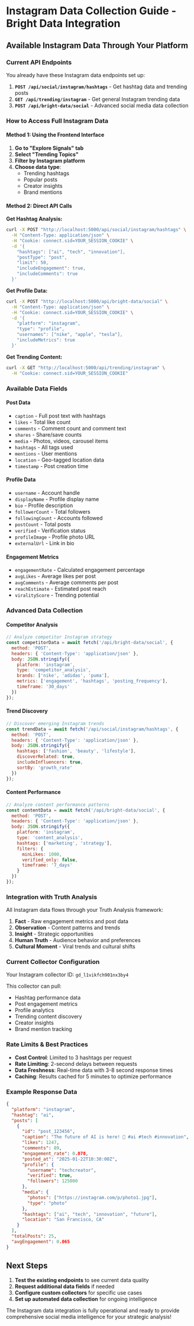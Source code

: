 # Instagram Data Collection Guide - Bright Data Integration

## Available Instagram Data Through Your Platform

### **Current API Endpoints**

You already have these Instagram data endpoints set up:

1. **`POST /api/social/instagram/hashtags`** - Get hashtag data and trending posts
2. **`GET /api/trending/instagram`** - Get general Instagram trending data  
3. **`POST /api/bright-data/social`** - Advanced social media data collection

### **How to Access Full Instagram Data**

#### **Method 1: Using the Frontend Interface**

1. **Go to "Explore Signals" tab**
2. **Select "Trending Topics"**
3. **Filter by Instagram platform**
4. **Choose data type**:
   - Trending hashtags
   - Popular posts
   - Creator insights
   - Brand mentions

#### **Method 2: Direct API Calls**

**Get Hashtag Analysis:**
```bash
curl -X POST "http://localhost:5000/api/social/instagram/hashtags" \
  -H "Content-Type: application/json" \
  -H "Cookie: connect.sid=YOUR_SESSION_COOKIE" \
  -d '{
    "hashtags": ["ai", "tech", "innovation"],
    "postType": "post",
    "limit": 50,
    "includeEngagement": true,
    "includeComments": true
  }'
```

**Get Profile Data:**
```bash
curl -X POST "http://localhost:5000/api/bright-data/social" \
  -H "Content-Type: application/json" \
  -H "Cookie: connect.sid=YOUR_SESSION_COOKIE" \
  -d '{
    "platform": "instagram",
    "type": "profile",
    "usernames": ["nike", "apple", "tesla"],
    "includeMetrics": true
  }'
```

**Get Trending Content:**
```bash
curl -X GET "http://localhost:5000/api/trending/instagram" \
  -H "Cookie: connect.sid=YOUR_SESSION_COOKIE"
```

### **Available Data Fields**

#### **Post Data**
- `caption` - Full post text with hashtags
- `likes` - Total like count
- `comments` - Comment count and comment text
- `shares` - Share/save counts
- `media` - Photos, videos, carousel items
- `hashtags` - All tags used
- `mentions` - User mentions
- `location` - Geo-tagged location data
- `timestamp` - Post creation time

#### **Profile Data**
- `username` - Account handle
- `displayName` - Profile display name
- `bio` - Profile description
- `followerCount` - Total followers
- `followingCount` - Accounts followed
- `postCount` - Total posts
- `verified` - Verification status
- `profileImage` - Profile photo URL
- `externalUrl` - Link in bio

#### **Engagement Metrics**
- `engagementRate` - Calculated engagement percentage
- `avgLikes` - Average likes per post
- `avgComments` - Average comments per post
- `reachEstimate` - Estimated post reach
- `viralityScore` - Trending potential

### **Advanced Data Collection**

#### **Competitor Analysis**
```javascript
// Analyze competitor Instagram strategy
const competitorData = await fetch('/api/bright-data/social', {
  method: 'POST',
  headers: { 'Content-Type': 'application/json' },
  body: JSON.stringify({
    platform: 'instagram',
    type: 'competitor_analysis',
    brands: ['nike', 'adidas', 'puma'],
    metrics: ['engagement', 'hashtags', 'posting_frequency'],
    timeframe: '30_days'
  })
});
```

#### **Trend Discovery**
```javascript
// Discover emerging Instagram trends
const trendData = await fetch('/api/social/instagram/hashtags', {
  method: 'POST',
  headers: { 'Content-Type': 'application/json' },
  body: JSON.stringify({
    hashtags: ['fashion', 'beauty', 'lifestyle'],
    discoverRelated: true,
    includeInfluencers: true,
    sortBy: 'growth_rate'
  })
});
```

#### **Content Performance**
```javascript
// Analyze content performance patterns
const contentData = await fetch('/api/bright-data/social', {
  method: 'POST',
  headers: { 'Content-Type': 'application/json' },
  body: JSON.stringify({
    platform: 'instagram',
    type: 'content_analysis',
    hashtags: ['marketing', 'strategy'],
    filters: {
      minLikes: 1000,
      verified_only: false,
      timeframe: '7_days'
    }
  })
});
```

### **Integration with Truth Analysis**

All Instagram data flows through your Truth Analysis framework:

1. **Fact** - Raw engagement metrics and post data
2. **Observation** - Content patterns and trends
3. **Insight** - Strategic opportunities 
4. **Human Truth** - Audience behavior and preferences
5. **Cultural Moment** - Viral trends and cultural shifts

### **Current Collector Configuration**

Your Instagram collector ID: `gd_l1vikfch901nx3by4`

This collector can pull:
- Hashtag performance data
- Post engagement metrics
- Profile analytics
- Trending content discovery
- Creator insights
- Brand mention tracking

### **Rate Limits & Best Practices**

- **Cost Control**: Limited to 3 hashtags per request
- **Rate Limiting**: 2-second delays between requests
- **Data Freshness**: Real-time data with 3-8 second response times
- **Caching**: Results cached for 5 minutes to optimize performance

### **Example Response Data**

```json
{
  "platform": "instagram",
  "hashtag": "ai",
  "posts": [
    {
      "id": "post_123456",
      "caption": "The future of AI is here! 🚀 #ai #tech #innovation",
      "likes": 1247,
      "comments": 89,
      "engagement_rate": 0.078,
      "posted_at": "2025-01-22T10:30:00Z",
      "profile": {
        "username": "techcreator",
        "verified": true,
        "followers": 125000
      },
      "media": {
        "photos": ["https://instagram.com/p/photo1.jpg"],
        "type": "photo"
      },
      "hashtags": ["ai", "tech", "innovation", "future"],
      "location": "San Francisco, CA"
    }
  ],
  "totalPosts": 25,
  "avgEngagement": 0.065
}
```

## Next Steps

1. **Test the existing endpoints** to see current data quality
2. **Request additional data fields** if needed
3. **Configure custom collectors** for specific use cases
4. **Set up automated data collection** for ongoing intelligence

The Instagram data integration is fully operational and ready to provide comprehensive social media intelligence for your strategic analysis!